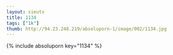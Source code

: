 ```yaml
--- 
layout: sieutv
title: 1134
tags: ["1k"]
thumb: http://94.23.248.219/absoluporn-1/image/002/1134.jpg
---
```

{% include absoluporn key="1134" %} 
